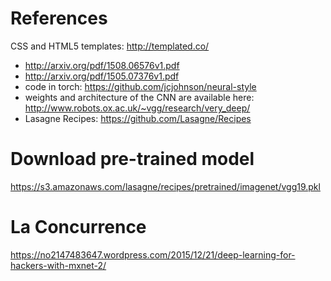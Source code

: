 # References

CSS and HTML5 templates: http://templated.co/

* http://arxiv.org/pdf/1508.06576v1.pdf
* http://arxiv.org/pdf/1505.07376v1.pdf
* code in torch: https://github.com/jcjohnson/neural-style
* weights and architecture of the CNN are available here: http://www.robots.ox.ac.uk/~vgg/research/very_deep/
* Lasagne Recipes: https://github.com/Lasagne/Recipes

# Download pre-trained model
https://s3.amazonaws.com/lasagne/recipes/pretrained/imagenet/vgg19.pkl

# La Concurrence
https://no2147483647.wordpress.com/2015/12/21/deep-learning-for-hackers-with-mxnet-2/
